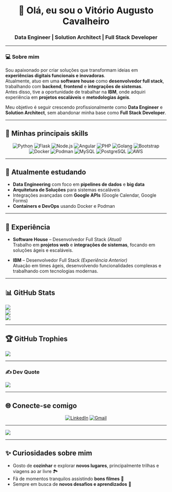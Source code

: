 <h1 align="center">👋 Olá, eu sou o Vitório Augusto Cavalheiro</h1>

<h3 align="center">Data Engineer | Solution Architect | Full Stack Developer</h3>

---

### 💻 Sobre mim
Sou apaixonado por criar soluções que transformam ideias em **experiências digitais funcionais e inovadoras**.  
Atualmente, atuo em uma **software house** como **desenvolvedor full stack**, trabalhando com **backend**, **frontend** e **integrações de sistemas**.  
Antes disso, tive a oportunidade de trabalhar na **IBM**, onde adquiri experiência em **projetos escaláveis** e **metodologias ágeis**.

Meu objetivo é seguir crescendo profissionalmente como **Data Engineer** e **Solution Architect**, sem abandonar minha base como **Full Stack Developer**.

---

## 🚀 Minhas principais skills

<div align="center">
  
![Python](https://img.shields.io/badge/Python-3776AB?style=for-the-badge&logo=python&logoColor=white)
![Flask](https://img.shields.io/badge/Flask-000000?style=for-the-badge&logo=flask&logoColor=white)
![Node.js](https://img.shields.io/badge/Node.js-339933?style=for-the-badge&logo=node.js&logoColor=white)
![Angular](https://img.shields.io/badge/Angular-DD0031?style=for-the-badge&logo=angular&logoColor=white)
![PHP](https://img.shields.io/badge/PHP-777BB4?style=for-the-badge&logo=php&logoColor=white)
![Golang](https://img.shields.io/badge/Go-00ADD8?style=for-the-badge&logo=go&logoColor=white)
![Bootstrap](https://img.shields.io/badge/Bootstrap-7952B3?style=for-the-badge&logo=bootstrap&logoColor=white)
![Docker](https://img.shields.io/badge/Docker-2496ED?style=for-the-badge&logo=docker&logoColor=white)
![Podman](https://img.shields.io/badge/Podman-892CA0?style=for-the-badge&logo=podman&logoColor=white)
![MySQL](https://img.shields.io/badge/MySQL-005C84?style=for-the-badge&logo=mysql&logoColor=white)
![PostgreSQL](https://img.shields.io/badge/PostgreSQL-316192?style=for-the-badge&logo=postgresql&logoColor=white)
![AWS](https://img.shields.io/badge/AWS-232F3E?style=for-the-badge&logo=amazon-aws&logoColor=white)

</div>

---

## 🌱 Atualmente estudando
- **Data Engineering** com foco em **pipelines de dados** e **big data**
- **Arquitetura de Soluções** para sistemas escaláveis
- Integrações avançadas com **Google APIs** (Google Calendar, Google Forms)
- **Containers e DevOps** usando Docker e Podman

---

## 🏢 Experiência
- **Software House** – Desenvolvedor Full Stack *(Atual)*  
  Trabalho em **projetos web** e **integrações de sistemas**, focando em soluções ágeis e escaláveis.

- **IBM** – Desenvolvedor Full Stack *(Experiência Anterior)*  
  Atuação em times ágeis, desenvolvendo funcionalidades complexas e trabalhando com tecnologias modernas.

---

## 📊 GitHub Stats
![](https://github-readme-stats.vercel.app/api?username=oVitorio-ac&theme=monokai&hide_border=false&include_all_commits=true&count_private=true)<br/>
![](https://github-readme-streak-stats.herokuapp.com/?user=oVitorio-ac&theme=monokai&hide_border=false)<br/>
![](https://github-readme-stats.vercel.app/api/top-langs/?username=oVitorio-ac&theme=monokai&hide_border=false&include_all_commits=true&count_private=true&layout=compact)

---

## 🏆 GitHub Trophies
![](https://github-profile-trophy.vercel.app/?username=oVitorio-ac&theme=monokai&no-frame=false&no-bg=true&margin-w=4)

---

### ✍️ Dev Quote
![](https://quotes-github-readme.vercel.app/api?type=horizontal&theme=gruvbox)

---

## 🌐 Conecte-se comigo
<div align="center">
  
[![LinkedIn](https://img.shields.io/badge/LinkedIn-0077B5?style=for-the-badge&logo=linkedin&logoColor=white)](https://www.linkedin.com/in/vitorio-ac)
[![Gmail](https://img.shields.io/badge/Gmail-D14836?style=for-the-badge&logo=gmail&logoColor=white)](mailto:vitoriocavalheiro03@gmail.com)

</div>

---

[![](https://visitcount.itsvg.in/api?id=oVitorio-ac&icon=5&color=7)](https://visitcount.itsvg.in)

---

## ✨ Curiosidades sobre mim
- Gosto de **cozinhar** e explorar **novos lugares**, principalmente trilhas e viagens ao ar livre 🏞️  
- Fã de momentos tranquilos assistindo **bons filmes** 🍿  
- Sempre em busca de **novos desafios e aprendizados** 🚀  
